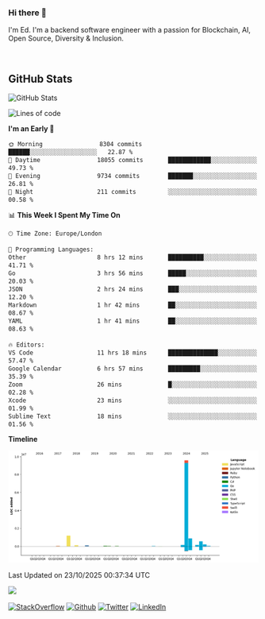 ### Hi there 👋
 I'm Ed. I'm a backend software engineer with a passion for Blockchain, AI, Open Source, Diversity & Inclusion.

<br />

<h2>GitHub Stats</h2>
<p><img src="https://github-readme-stats.vercel.app/api?username=echarrod&amp;show_icons=true" alt="GitHub Stats"></p>

<!--START_SECTION:waka-->
![Lines of code](https://img.shields.io/badge/From%20Hello%20World%20I%27ve%20Written-13.1%20million%20lines%20of%20code-blue)

**I'm an Early 🐤** 

```text
🌞 Morning                8304 commits        ██████░░░░░░░░░░░░░░░░░░░   22.87 % 
🌆 Daytime                18055 commits       ████████████░░░░░░░░░░░░░   49.73 % 
🌃 Evening                9734 commits        ███████░░░░░░░░░░░░░░░░░░   26.81 % 
🌙 Night                  211 commits         ░░░░░░░░░░░░░░░░░░░░░░░░░   00.58 % 
```


📊 **This Week I Spent My Time On** 

```text
🕑︎ Time Zone: Europe/London

💬 Programming Languages: 
Other                    8 hrs 12 mins       ██████████░░░░░░░░░░░░░░░   41.71 % 
Go                       3 hrs 56 mins       █████░░░░░░░░░░░░░░░░░░░░   20.03 % 
JSON                     2 hrs 24 mins       ███░░░░░░░░░░░░░░░░░░░░░░   12.20 % 
Markdown                 1 hr 42 mins        ██░░░░░░░░░░░░░░░░░░░░░░░   08.67 % 
YAML                     1 hr 41 mins        ██░░░░░░░░░░░░░░░░░░░░░░░   08.63 % 

🔥 Editors: 
VS Code                  11 hrs 18 mins      ██████████████░░░░░░░░░░░   57.47 % 
Google Calendar          6 hrs 57 mins       █████████░░░░░░░░░░░░░░░░   35.39 % 
Zoom                     26 mins             █░░░░░░░░░░░░░░░░░░░░░░░░   02.28 % 
Xcode                    23 mins             ░░░░░░░░░░░░░░░░░░░░░░░░░   01.99 % 
Sublime Text             18 mins             ░░░░░░░░░░░░░░░░░░░░░░░░░   01.56 % 
```

**Timeline**

![Lines of Code chart](https://raw.githubusercontent.com/echarrod/echarrod/main/assets/bar_graph.png)


 Last Updated on 23/10/2025 00:37:34 UTC
<!--END_SECTION:waka-->

![](https://komarev.com/ghpvc/?username=echarrod)

<p>
<a href="https://stackoverflow.com/users/1014632/ech" target="_blank"><img alt="StackOverflow" src="https://img.shields.io/badge/-Stackoverflow-FE7A16?style=for-the-badge&logo=stack-overflow&logoColor=white" /></a> 
<a href="https://github.com/echarrod" target="_blank"><img alt="Github" src="https://img.shields.io/badge/GitHub-%2312100E.svg?&style=for-the-badge&logo=Github&logoColor=white" /></a> 
<a href="https://twitter.com/e_harrod" target="_blank"><img alt="Twitter" src="https://img.shields.io/badge/twitter-%231DA1F2.svg?&style=for-the-badge&logo=twitter&logoColor=white" /></a> 
<a href="https://www.linkedin.com/in/ed-harrod" target="_blank"><img alt="LinkedIn" src="https://img.shields.io/badge/linkedin-%230077B5.svg?&style=for-the-badge&logo=linkedin&logoColor=white" /></a>

